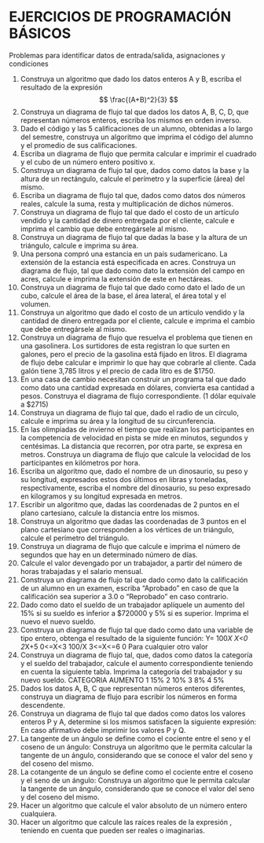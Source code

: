 # EJERCICIOS DE PROGRAMACIÓN BÁSICOS

Problemas para identificar datos de entrada/salida, asignaciones y condiciones

1. Construya un algoritmo que dado los datos enteros A y B, escriba el resultado de la expresión
$$
\frac{(A+B)^2}{3}
$$
2. Construya un diagrama de flujo tal que dados los datos A, B, C, D, que representan números enteros, escriba los mismos en orden inverso.
3.	Dado el código y las 5 calificaciones de un alumno, obtenidas a lo largo del semestre, construya un algoritmo que imprima el código del alumno y el promedio de sus calificaciones.
4.	Escriba un diagrama de flujo que permita calcular e imprimir el cuadrado y el cubo de un número entero positivo x.
5.	Construya un diagrama de flujo tal que, dados como datos la base y la altura de un rectángulo, calcule el perímetro y la superficie (área) del mismo.
6.	Escriba un diagrama de flujo tal que, dados como datos dos números reales, calcule la suma, resta y multiplicación de dichos números.
7.	Construya un diagrama de flujo tal que dado el costo de un artículo vendido y la cantidad de dinero entregada por el cliente, calcule e imprima el cambio que debe entregársele al mismo.
8.	Construya un diagrama de flujo tal que dadas la base y la altura de un triángulo, calcule e imprima su área.
9.	Una persona compró una estancia en un país sudamericano.  La extensión de la estancia está especificada en acres.  Construya un diagrama de flujo, tal que dado como dato la extensión del campo en acres, calcule e imprima la extensión de este en hectáreas.
10.	Construya un diagrama de flujo tal que dado como dato el lado de un cubo, calcule el área de la base, el área lateral, el área total y el volumen.
11.	Construya un algoritmo que dado el costo de un artículo vendido y la cantidad de dinero entregada por el cliente, calcule e imprima el cambio que debe entregársele al mismo.
12.	Construya un diagrama de flujo que resuelva el problema que tienen en una gasolinera.  Los surtidores de esta registran lo que surten en galones, pero el precio de la gasolina está fijado en litros.  El diagrama de flujo debe calcular e imprimir lo que hay que cobrarle al cliente.  Cada galón tiene 3,785 litros y el precio de cada litro es de $1750.
13.	 En una casa de cambio necesitan construir un programa tal que dado como dato una cantidad expresada en dólares, convierta esa cantidad a pesos.  Construya el diagrama de flujo correspondiente. (1 dólar equivale a $2715)
14.	Construya un diagrama de flujo tal que, dado el radio de un círculo, calcule e imprima su área y la longitud de su circunferencia.
15.	En las olimpiadas de invierno el tiempo que realizan los participantes en la competencia de velocidad en pista se mide en minutos, segundos y centésimas.  La distancia que recorren, por otra parte, se expresa en metros.  Construya un diagrama de flujo que calcule la velocidad de los participantes en kilómetros por hora.
16.	Escriba un algoritmo que, dado el nombre de un dinosaurio, su peso y su longitud, expresados estos dos últimos en libras y toneladas, respectivamente, escriba el nombre del dinosaurio, su peso expresado en kilogramos y su longitud expresada en metros.
17.	Escribir un algoritmo que, dadas las coordenadas de 2 puntos en el plano cartesiano, calcule la distancia entre los mismos.
18.	Construya un algoritmo que dadas las coordenadas de 3 puntos en el plano cartesiano que corresponden a los vértices de un triángulo, calcule el perímetro del triángulo.
19.	Construya un diagrama de flujo que calcule e imprima el número de segundos que hay en un determinado número de días.
20.	Calcule el valor devengado por un trabajador, a partir del número de horas trabajadas y el salario mensual.
21.	Construya un diagrama de flujo tal que dado como dato la calificación de un alumno en un examen, escriba “Aprobado” en caso de que la calificación sea superior a 3.0 o “Reprobado” en caso contrario.
22.	Dado como dato el sueldo de un trabajador aplíquele un aumento del 15% si su sueldo es inferior a $720000 y 5% si es superior.  Imprima el nuevo el nuevo sueldo.
23.	Construya un diagrama de flujo tal que dado como dato una variable de tipo entero, obtenga el resultado de la siguiente función:
Y=	100*X	X<0
	2*X+5	0<=X<3
	100/X	3<=X<=6
	0	Para cualquier otro valor
24.	Construya un diagrama de flujo tal, que, dados como datos la categoría y el sueldo del trabajador, calcule el aumento correspondiente teniendo en cuenta la siguiente tabla.  Imprima la categoría del trabajador y su nuevo sueldo.
CATEGORIA	AUMENTO
1	15%
2	10%
3	8%
4	5%
25.	Dados los datos A, B, C que representan números enteros diferentes, construya un diagrama de flujo para escribir los números en forma descendente.
26.	Construya un diagrama de flujo tal que dados como datos los valores enteros P y A, determine si los mismos satisfacen la siguiente expresión:    En caso afirmativo debe imprimir los valores P y Q.
27.	La tangente de un ángulo se define como el cociente entre el seno y el coseno de un ángulo:   Construya un algoritmo que le permita calcular la tangente de un ángulo, considerando que se conoce el valor del seno y del coseno del mismo.
28.	La cotangente de un ángulo se define como el cociente entre el coseno y el seno de un ángulo:   Construya un algoritmo que le permita calcular la tangente de un ángulo, considerando que se conoce el valor del seno y del coseno del mismo.
29.	Hacer un algoritmo que calcule el valor absoluto de un número entero cualquiera.
30.	Hacer un algoritmo que calcule las raíces reales de la expresión  , teniendo en cuenta que pueden ser reales o imaginarias.
